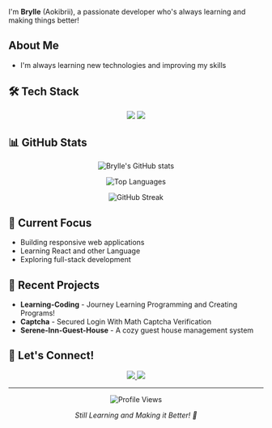 
I'm **Brylle** (Aokibrii), a passionate developer who's always learning and making things better! 

## About Me
-  I'm always learning new technologies and improving my skills


## 🛠️ Tech Stack

<p align="center">
  <img src="https://skillicons.dev/icons?i=react,html,css,js,php,python" />
  <img src="https://skillicons.dev/icons?i=nodejs,mongodb,express,vite,git,mysql" />
</p>



## 📊 GitHub Stats

<p align="center">
  <img src="https://github-readme-stats.vercel.app/api?username=Aokibrii&show_icons=true&theme=dark&hide_border=true&count_private=true" alt="Brylle's GitHub stats" />
</p>

<p align="center">
  <img src="https://github-readme-stats.vercel.app/api/top-langs/?username=Aokibrii&layout=compact&theme=dark&hide_border=true" alt="Top Languages" />
</p>

<p align="center">
  <img src="https://github-readme-streak-stats.herokuapp.com/?user=Aokibrii&theme=dark&hide_border=true" alt="GitHub Streak" />
</p>

## 🎯 Current Focus
- Building responsive web applications
- Learning React and other Language
- Exploring full-stack development


## 🚀 Recent Projects
- **Learning-Coding** - Journey Learning Programming and Creating Programs!
- **Captcha** - Secured Login With Math Captcha Verification
- **Serene-Inn-Guest-House** - A cozy guest house management system


## 🤝 Let's Connect!

<p align="center">
  <a href="mailto:bryanpalay119@gmail.com">
    <img src="https://img.shields.io/badge/Email-bryanpalay119@gmail.com-red?style=for-the-badge&logo=gmail" />
  </a>
  <a href="https://github.com/Aokibrii">
    <img src="https://img.shields.io/badge/GitHub-Aokibrii-black?style=for-the-badge&logo=github" />
  </a>
</p>

---

<p align="center">
  <img src="https://komarev.com/ghpvc/?username=Aokibrii&color=blue&style=flat-square&label=Profile+Views" alt="Profile Views" />
</p>

<p align="center">
  <i>Still Learning and Making it Better! 💪</i>
</p>
